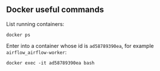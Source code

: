 ## Docker useful commands  

List running containers:   

`docker ps`  

Enter into a container whose id is `ad58789390ea`, for example `airflow_airflow-worker`:   

`docker exec -it ad58789390ea bash`  